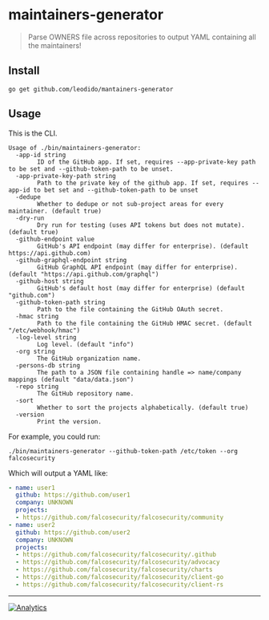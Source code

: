 # maintainers-generator

> Parse OWNERS file across repositories to output YAML containing all the maintainers!

## Install

```console
go get github.com/leodido/mantainers-generator
```

## Usage

This is the CLI.

```console
Usage of ./bin/maintainers-generator:
  -app-id string
        ID of the GitHub app. If set, requires --app-private-key path to be set and --github-token-path to be unset.
  -app-private-key-path string
        Path to the private key of the github app. If set, requires --app-id to bet set and --github-token-path to be unset
  -dedupe
        Whether to dedupe or not sub-project areas for every maintainer. (default true)
  -dry-run
        Dry run for testing (uses API tokens but does not mutate). (default true)
  -github-endpoint value
        GitHub's API endpoint (may differ for enterprise). (default https://api.github.com)
  -github-graphql-endpoint string
        GitHub GraphQL API endpoint (may differ for enterprise). (default "https://api.github.com/graphql")
  -github-host string
        GitHub's default host (may differ for enterprise) (default "github.com")
  -github-token-path string
        Path to the file containing the GitHub OAuth secret.
  -hmac string
        Path to the file containing the GitHub HMAC secret. (default "/etc/webhook/hmac")
  -log-level string
        Log level. (default "info")
  -org string
        The GitHub organization name.
  -persons-db string
        The path to a JSON file containing handle => name/company mappings (default "data/data.json")
  -repo string
        The GitHub repository name.
  -sort
        Whether to sort the projects alphabetically. (default true)
  -version
        Print the version.
```

For example, you could run:

```console
./bin/maintainers-generator --github-token-path /etc/token --org falcosecurity
```

Which will output a YAML like:

```yaml
- name: user1
  github: https://github.com/user1
  company: UNKNOWN
  projects:
  - https://github.com/falcosecurity/falcosecurity/community
- name: user2
  github: https://github.com/user2
  company: UNKNOWN
  projects:
  - https://github.com/falcosecurity/falcosecurity/.github
  - https://github.com/falcosecurity/falcosecurity/advocacy
  - https://github.com/falcosecurity/falcosecurity/charts
  - https://github.com/falcosecurity/falcosecurity/client-go
  - https://github.com/falcosecurity/falcosecurity/client-rs
```

---

[![Analytics](https://ga-beacon.appspot.com/UA-49657176-1/maintainers-generator?flat)](https://github.com/igrigorik/ga-beacon)